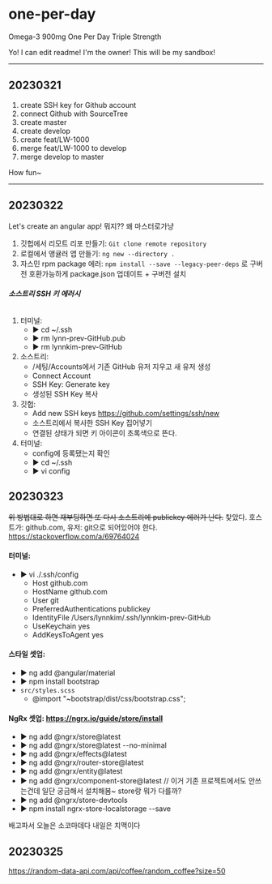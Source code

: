 # one-per-day
Omega-3 900mg One Per Day
Triple Strength

Yo! I can edit readme! I'm the owner!
This will be my sandbox!
****
## 20230321
1. create SSH key for Github account
2. connect Github with SourceTree
3. create master
4. create develop
5. create feat/LW-1000
6. merge feat/LW-1000 to develop
7. merge develop to master

How fun~ 
****

## 20230322
Let's create an angular app!
뭐지?? 왜 마스터로가냥

1. 깃헙에서 리모트 리포 만들기: `Git clone remote repository `
2. 로컬에서 앵귤러 앱 만들기: `ng new --directory .`
3. 자스민 rpm package 에러: `npm install --save --legacy-peer-deps` 로 구버전 호환가능하게 package.json 업데이트 + 구버전 설치

###### **_**소스트리 SSH 키 에러시**_**
1. 터미널:
   * ▶ cd ~/.ssh
   * ▶ rm lynn-prev-GitHub.pub
   * ▶ rm lynnkim-prev-GitHub
2. 소스트리:
   * /세팅/Accounts에서 기존 GitHub 유저 지우고 새 유저 생성
   * Connect Account
   * SSH Key: Generate key
   * 생성된 SSH Key 복사
3. 깃헙:
   * Add new SSH keys https://github.com/settings/ssh/new
   * 소스트리에서 복사한 SSH Key 집어넣기
   * 연결된 상태가 되면 키 아이콘이 초록색으로 뜬다.
4. 터미널:
   * config에 등록됐는지 확인 
   * ▶ cd ~/.ssh
   * ▶ vi config 

## 20230323
~~위 방법대로 하면 재부팅하면 또 다시 소스트리에 publickey 에러가 난다.~~
찾았다. 
호스트가: github.com, 유저: git으로 되어있어야 한다. 
https://stackoverflow.com/a/69764024

#### 터미널: 
* ▶ vi ./.ssh/config
  * Host github.com
  * HostName github.com
  * User git
  * PreferredAuthentications publickey
  * IdentityFile /Users/lynnkim/.ssh/lynnkim-prev-GitHub
  * UseKeychain yes
  * AddKeysToAgent yes

#### 스타일 셋업:
* ▶ ng add @angular/material 
* ▶ npm install bootstrap
* `src/styles.scss`
  * @import "~bootstrap/dist/css/bootstrap.css";

#### NgRx 셋업: https://ngrx.io/guide/store/install
* ▶ ng add @ngrx/store@latest
* ▶ ng add @ngrx/store@latest --no-minimal
* ▶ ng add @ngrx/effects@latest
* ▶ ng add @ngrx/router-store@latest
* ▶ ng add @ngrx/entity@latest
* ▶ ng add @ngrx/component-store@latest // 이거 기존 프로젝트에서도 안쓰는건데 일단 궁금해서 설치해봄~ store랑 뭐가 다를까?
* ▶ ng add @ngrx/store-devtools
* ▶ npm install ngrx-store-localstorage --save

배고파서 오늘은 소코마데다
내일은 치맥이다 

## 20230325
https://random-data-api.com/api/coffee/random_coffee?size=50













